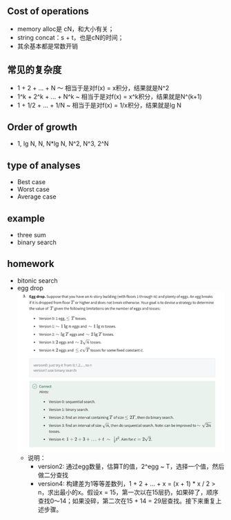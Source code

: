 ## Cost of operations
- memory alloc是 cN，和大小有关；
- string concat：s + t，也是cN的时间；
- 其余基本都是常数开销

## 常见的复杂度
- 1 + 2 + ... + N ～ 相当于是对f(x) = x积分，结果就是N^2
- 1^k + 2^k + ... + N^k ~ 相当于是对f(x) = x^k积分，结果就是N^(k+1)
- 1 + 1/2 + ... + 1/N ~ 相当于是对f(x) = 1/x积分，结果就是lg N
  
## Order of growth
- 1, lg N, N, N*lg N, N^2, N^3, 2^N

## type of analyses
- Best case
- Worst case
- Average case

## example
- three sum
- binary search

## homework
- bitonic search
- egg drop
![alt text](image/egg_drop.png)
  - 说明：
    - version2: 通过egg数量，估算T的值，2^egg ~ T，选择一个值，然后做二分查找
    - version4: 构建差为1等等差数列，1 + 2 + ... + x = (x + 1) * x / 2 > n，求出最小的x。假设x = 15，第一次以在15层扔，如果碎了，顺序查找0～14；如果没碎，第二次在15 + 14 = 29层查找。接下来重复上述步骤。